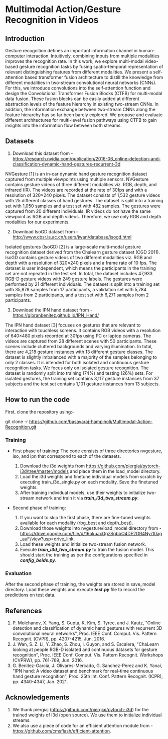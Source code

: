 # Multimodal Action/Gesture Recognition in Videos

## Introduction
Gesture recognition defines an important information channel in human-computer interaction. Intuitively, combining inputs from multiple modalities improves the recognition rate. In this work, we explore multi-modal video-based gesture recognition tasks by fusing spatio-temporal representation of relevant distinguishing features from different modalities. We present a self-attention based transformer fusion architecture to distill the knowledge from different modalities in two-stream convolutional neural networks (CNNs). For this, we introduce convolutions into the self-attention function and design the Convolutional Transformer Fusion Blocks (CTFB) for multi-modal data fusion. These fusion blocks can be easily added at different abstraction levels of the feature hierarchy in existing two-stream CNNs. In addition, the information exchange between two-stream CNNs along the feature hierarchy has so far been barely explored. We propose and evaluate different architectures for multi-level fusion pathways using CTFB to gain insights into the information flow between both streams.

## Datasets

1. Download this dataset from - https://research.nvidia.com/publication/2016-06_online-detection-and-classification-dynamic-hand-gestures-recurrent-3d
   
NVGesture [1] is an in-car dynamic hand gesture recognition dataset captured from multiple viewpoints using multiple sensors. NVGesture contains gesture videos of three different modalities viz. RGB, depth, and infrared (IR). The videos are recorded at the rate of 30fps and with a resolution of 320×240 pixels. The dataset consists of 1,532 gesture videos with 25 different classes of hand gestures. The dataset is split into a training set with 1,050 samples and a test set with 482 samples. The gestures were captured from 20 different individuals. IR videos do not have the same viewpoint as RGB and depth videos. Therefore, we use only RGB and depth modalities for our experiments.

2. Download IsoGD dataset from - http://www.cbsr.ia.ac.cn/users/jwan/database/isogd.html

Isolated gestures (IsoGD) [2]  is a large-scale multi-modal gesture recognition dataset derived from the Chalearn gesture dataset (CGD 2011). IsoGD contains gesture videos of two different modalities viz. RGB and depth with a resolution of 320×240 pixels and a frame rate of 10 fps. The dataset is user independent, which means the participants in the training set are not repeated in the test set. In total, the dataset includes 47,933 RGB-D gesture videos with 249 gesture labels. The gestures were performed by 21 different individuals. The dataset is split into a training set with 35,878 samples from 17 participants, a validation set with 5,784 samples from 2 participants, and a test set with 6,271 samples from 2 participants.

3. Download the IPN hand dataset from - https://gibranbenitez.github.io/IPN_Hand/

The IPN hand dataset [3] focuses on gestures that are relevant to interaction with touchless screens. It contains RGB videos with a resolution of 640×480 pixels recorded at 30fps using PC or laptop cameras. The videos are captured from 28 different scenes with 50 participants. These scenes include cluttered backgrounds and varying illumination. In total, there are 4,218 gesture instances with 13 different gesture classes. The dataset is slightly imbalanced with a majority of the samples belonging to only 2 classes. It is intended for both isolated and continuous gesture recognition tasks. We focus only on isolated gesture recognition. The dataset is randomly split into training (74%) and testing (26%) sets. For isolated gestures, the training set contains 3,117 gesture instances from 37 subjects and the test set contains 1,101 gesture instances from 13 subjects.

## How to run the code

First, clone the repository using:-

git clone -r https://github.com/basavaraj-hampiholi/Multimodal-Action-Recognition.git

### Training

- First phase of training:
   The code consists of three directories nvgesture, iso, and ipn that correspond to each of the datasets.
   1. Download the i3d weights from https://github.com/piergiaj/pytorch-i3d/tree/master/models and place them in the load_model directory. 
   2. Load the i3d weights and finetune individual models from scratch by executing train_i3d_single.py on each modality. Save the finetuned weights.
   3. After training individual models, use their weights to initialize two-stream network and train it via <b><i>train_i3d_two_stream.py</i></b>.
      
- Second phase of training:  
   1. If you want to skip the first phase, there are fine-tuned weights available for each modality (rbg_best and depth_best).
   2. Download those weights into nvgesture/load_model directory from - 
      https://drive.google.com/file/d/16okuJxGgzSqbbO4DE2GR4Nyr10ag_auF/view?usp=drive_link.
   3. Load these weights and initialize two-stream fusion network. 
   4. Execute <b><i>train_i3d_two_stream.py</i></b> to train the fusion model.
      This should start the training as per the configurations specified in <b><i>config_beide.py</i></b>.

### Evaluation

After the second phase of training, the weights are stored in save_model directory.
Load these weights and execute <b><i>test.py</i></b> file to record the predictions on test data.


## References
1. P. Molchanov, X. Yang, S. Gupta, K. Kim, S. Tyree, and J. Kautz, "Online detection and classification of dynamic hand gestures with recurrent 3D convolutional neural networks", Proc. IEEE Conf. Comput. Vis. Pattern Recognit. (CVPR), pp. 4207-4215, Jun. 2016.
2. J. Wan, S. Z. Li, Y. Zhao, S. Zhou, I. Guyon, and S. Escalera, "ChaLearn looking at people RGB-D isolated and continuous datasets for gesture recognition", Proc. IEEE Conf. Comput. Vis. Pattern Recognit. Workshops (CVPRW), pp. 761-769, Jun. 2016.
3. G. Benitez-Garcia, J. Olivares-Mercado, G. Sanchez-Perez and K. Yanai, "IPN hand: A video dataset and benchmark for real-time continuous hand gesture recognition", Proc. 25th Int. Conf. Pattern Recognit. (ICPR), pp. 4340-4347, Jan. 2021.
   
## Acknowledgements
1. We thank piergiaj (https://github.com/piergiaj/pytorch-i3d) for the trained weights of i3d (open source). We use them to initialize individual streams.
2. We also use a piece of code for an efficient attention module from - https://github.com/cmsflash/efficient-attention. 

